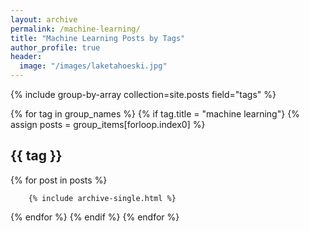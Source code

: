 ```yaml
---
layout: archive
permalink: /machine-learning/
title: "Machine Learning Posts by Tags"
author_profile: true
header:
  image: "/images/laketahoeski.jpg"
---
```

{% include group-by-array collection=site.posts field="tags" %}

{% for tag in group_names %}
{% if tag.title = "machine learning"}
  {% assign posts = group_items[forloop.index0] %}

  <h2 id="{{ tag | slugify }}" class="archive__subtitle">{{ tag }}</h2>

  {% for post in posts %}
  	
    	{% include archive-single.html %}
	
  {% endfor %}
{% endif %}
{% endfor %}

